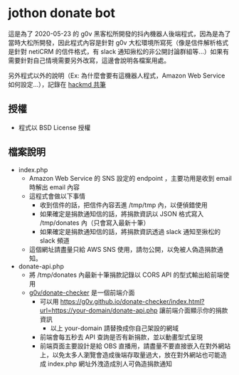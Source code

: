jothon donate bot
=================

這是為了 2020-05-23 的 g0v 黑客松所開發的抖內機器人後端程式，因為是為了當時大松所開發，因此程式內容是針對 g0v 大松環境所寫死（像是信件解析格式是針對 netiCRM 的信件格式，有 slack 通知揪松的非公開討論群組等...）如果有需要針對自己情境需要另外改寫，這邊會說明各檔案用處。

另外程式以外的說明（Ex: 為什麼會要有這機器人程式，Amazon Web Service 如何設定...），記錄在 [hackmd 共筆](https://g0v.hackmd.io/ETDHDKgRS1eNOR1QiFAK4Q)

授權
----
* 程式以 BSD License 授權

檔案說明
--------
* index.php
  * Amazon Web Service 的 SNS 設定的 endpoint ，主要功用是收到 email 時解出 email 內容
  * 這程式會做以下事情
    * 收到信件的話，把信件內容丟進 /tmp/tmp 內，以便偵錯使用
    * 如果確定是捐款通知信的話，將捐款資訊以 JSON 格式寫入 /tmp/donates 內（只會寫入最新十筆）
    * 如果確定是捐款通知信的話，將捐款資訊透過 slack 通知至揪松的 slack 頻道
  * 這個網址請盡量只給 AWS SNS 使用，請勿公開，以免被人偽造捐款通知。
* donate-api.php
  * 將 /tmp/donates 內最新十筆捐款記錄以 CORS API 的型式輸出給前端使用
  * [g0v/donate-checker](https://github.com/g0v/donate-checker) 是一個前端介面
    * 可以用 https://g0v.github.io/donate-checker/index.html?url=https://your-domain/donate-api.php 讓前端介面顯示你的捐款資訊
      * 以上 your-domain 請替換成你自己架設的網域
    * 前端會每五秒去 API 查詢是否有新捐款，並以動畫型式呈現
    * 前端頁面主要設計是給 OBS 直播用，請盡量不要直接嵌入在對外網站上，以免太多人瀏覽會造成後端存取量過大，放在對外網站也可能造成 index.php 網址外洩造成別人可偽造捐款通知
